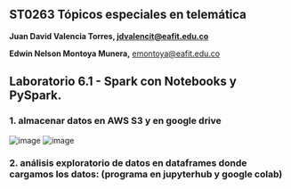 ## ST0263 Tópicos especiales en telemática

**Juan David Valencia Torres, [jdvalencit@eafit.edu.co](mailto:jdvalencit@eafit.edu.co)**

**Edwin Nelson Montoya Munera,** [emontoya@eafit.edu.co](mailto:emontoya@eafit.edu.co)

## Laboratorio 6.1 - Spark con Notebooks y PySpark.
### 1. almacenar datos en AWS S3 y en google drive
![image](https://github.com/jdvalencit/jdvalencit-st0263/assets/61478711/dbf4161e-0687-4b63-9b3b-f3da68f020eb)
![image](https://github.com/jdvalencit/jdvalencit-st0263/assets/61478711/3ec726f9-6684-4e6c-a034-8fce1a9925ba)
### 2. análisis exploratorio de datos en dataframes donde cargamos los datos: (programa en jupyterhub y google colab)

